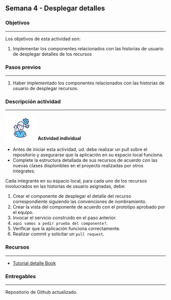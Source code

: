 ## Semana 4 - Desplegar detalles

### Objetivos

---

Los objetivos de esta actividad son:

1. Implementar los componentes relacionados con las historias de usuario de desplegar detalles de los recursos

### Pasos previos

---

1. Haber implementado los componentes relacionados con las historias de usuario de desplegar recursos.

### Descripción actividad

---

#### ![](./../../assets/images/individuo.png) Actividad individual

- Antes de iniciar esta actividad, ud. debe realizar un pull sobre el repositorio y
  asegurarse que la aplicación en su espacio local funciona.
- Complete la estructura detallada de sus recursos de acuerdo con las nuevas clases displonibles en el proyecto realizadas por otros integrates.

Cada integrante en su espacio local, para cada uno de los recursos involucrados en las historias de usuario asignadas, debe:

1. Crear el componente de desplegar el detalle del recurso correspondiente siguiendo las convenciones de nombramiento.
2. Crear la vista del componente de acuerdo con el prototipo aprobado por el equipo.
3. Invocar el servicio construido en el paso anterior.
4. `aquí vamos a pedir prueba del componente?`.
5. Verificar que la aplicación funciona correctamente.
6. Realizar commit y solicitar un `pull request`.

### Recursos

---

- [Tutorial detalle Book](https://misovirtual.virtual.uniandes.edu.co/codelabs/angular-books-listar-detalle/#0)

### Entregables

---

Repositorio de Github actualizado.
